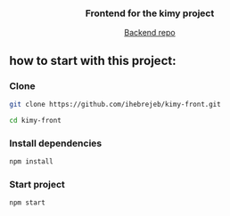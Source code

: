 <p align="center">
  <h3 align="center">Frontend for the kimy project</h3>

  <p align="center">
     <a href="https://github.com/ihebrejeb/kimy-back">Backend repo</a>
  </p>
</p>

## how to start with this project:

### Clone

```sh
git clone https://github.com/ihebrejeb/kimy-front.git
```

```sh
cd kimy-front
```

### Install dependencies

```sh
npm install
```

### Start project

```sh
npm start
```
